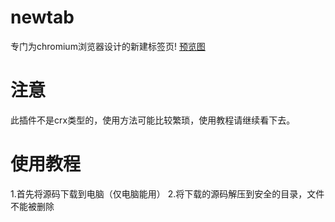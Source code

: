 # newtab
专门为chromium浏览器设计的新建标签页!
[预览图](https://user-images.githubusercontent.com/73387366/124606178-3416ae00-de9f-11eb-9e02-51b99bfce0fd.png)

# 注意
此插件不是crx类型的，使用方法可能比较繁琐，使用教程请继续看下去。

# 使用教程
1.首先将源码下载到电脑（仅电脑能用）
2.将下载的源码解压到安全的目录，文件不能被删除
